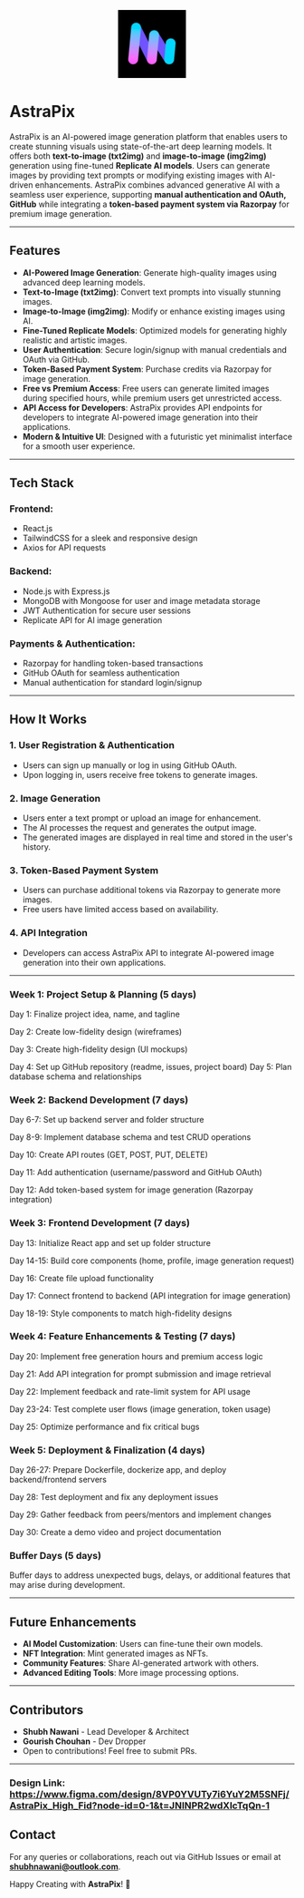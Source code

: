 <p align="center">
  <img src="./client/src/assets/AstraPix_Logo_Dark.jpg" alt="AstraPix Logo" width="120">
</p>

# AstraPix

AstraPix is an AI-powered image generation platform that enables users to create stunning visuals using state-of-the-art deep learning models. It offers both **text-to-image (txt2img)** and **image-to-image (img2img)** generation using fine-tuned **Replicate AI models**. Users can generate images by providing text prompts or modifying existing images with AI-driven enhancements. AstraPix combines advanced generative AI with a seamless user experience, supporting **manual authentication and OAuth, GitHub** while integrating a **token-based payment system via Razorpay** for premium image generation.

---

## Features

- **AI-Powered Image Generation**: Generate high-quality images using advanced deep learning models.
- **Text-to-Image (txt2img)**: Convert text prompts into visually stunning images.
- **Image-to-Image (img2img)**: Modify or enhance existing images using AI.
- **Fine-Tuned Replicate Models**: Optimized models for generating highly realistic and artistic images.
- **User Authentication**: Secure login/signup with manual credentials and OAuth via GitHub.
- **Token-Based Payment System**: Purchase credits via Razorpay for image generation.
- **Free vs Premium Access**: Free users can generate limited images during specified hours, while premium users get unrestricted access.
- **API Access for Developers**: AstraPix provides API endpoints for developers to integrate AI-powered image generation into their applications.
- **Modern & Intuitive UI**: Designed with a futuristic yet minimalist interface for a smooth user experience.

---

## Tech Stack

### **Frontend:**
- React.js
- TailwindCSS for a sleek and responsive design
- Axios for API requests

### **Backend:**
- Node.js with Express.js
- MongoDB with Mongoose for user and image metadata storage
- JWT Authentication for secure user sessions
- Replicate API for AI image generation

### **Payments & Authentication:**
- Razorpay for handling token-based transactions
- GitHub OAuth for seamless authentication
- Manual authentication for standard login/signup

---

## How It Works

### **1. User Registration & Authentication**
- Users can sign up manually or log in using GitHub OAuth.
- Upon logging in, users receive free tokens to generate images.

### **2. Image Generation**
- Users enter a text prompt or upload an image for enhancement.
- The AI processes the request and generates the output image.
- The generated images are displayed in real time and stored in the user's history.

### **3. Token-Based Payment System**
- Users can purchase additional tokens via Razorpay to generate more images.
- Free users have limited access based on availability.

### **4. API Integration**
- Developers can access AstraPix API to integrate AI-powered image generation into their own applications.

---

### Week 1: Project Setup & Planning (5 days)

 Day 1: Finalize project idea, name, and tagline

 Day 2: Create low-fidelity design (wireframes)

 Day 3: Create high-fidelity design (UI mockups)

 Day 4: Set up GitHub repository (readme, issues, project board)
 Day 5: Plan database schema and relationships


### Week 2: Backend Development (7 days)

 Day 6-7: Set up backend server and folder structure

 Day 8-9: Implement database schema and test CRUD operations

 Day 10: Create API routes (GET, POST, PUT, DELETE)

 Day 11: Add authentication (username/password and GitHub OAuth)
 
 Day 12: Add token-based system for image generation (Razorpay integration)


### Week 3: Frontend Development (7 days)

 Day 13: Initialize React app and set up folder structure

 Day 14-15: Build core components (home, profile, image generation request)

 Day 16: Create file upload functionality

 Day 17: Connect frontend to backend (API integration for image generation)
 
 Day 18-19: Style components to match high-fidelity designs


### Week 4: Feature Enhancements & Testing (7 days)

 Day 20: Implement free generation hours and premium access logic

 Day 21: Add API integration for prompt submission and image retrieval

 Day 22: Implement feedback and rate-limit system for API usage

 Day 23-24: Test complete user flows (image generation, token usage)

 Day 25: Optimize performance and fix critical bugs


### Week 5: Deployment & Finalization (4 days)

 Day 26-27: Prepare Dockerfile, dockerize app, and deploy backend/frontend servers

 Day 28: Test deployment and fix any deployment issues

 Day 29: Gather feedback from peers/mentors and implement changes

 Day 30: Create a demo video and project documentation


### Buffer Days (5 days)

Buffer days to address unexpected bugs, delays, or additional features that may arise during development.

---

## Future Enhancements
- **AI Model Customization**: Users can fine-tune their own models.
- **NFT Integration**: Mint generated images as NFTs.
- **Community Features**: Share AI-generated artwork with others.
- **Advanced Editing Tools**: More image processing options.

---

## Contributors
- **Shubh Nawani** - Lead Developer & Architect
- **Gourish Chouhan** - Dev Dropper
- Open to contributions! Feel free to submit PRs.

---

### Design Link: https://www.figma.com/design/8VP0YVUTy7i6YuY2M5SNFj/AstraPix_High_Fid?node-id=0-1&t=JNINPR2wdXlcTqQn-1

## Contact
For any queries or collaborations, reach out via GitHub Issues or email at **shubhnawani@outlook.com**.

Happy Creating with **AstraPix**! 🚀

